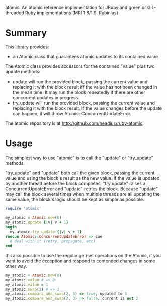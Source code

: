 atomic: An atomic reference implementation for JRuby and green or GIL-threaded
Ruby implementations (MRI 1.8/1.9, Rubinius)

Summary
=======

This library provides:

* an Atomic class that guarantees atomic updates to its contained value

The Atomic class provides accessors for the contained "value" plus two update
methods:

* update will run the provided block, passing the current value and replacing
  it with the block result iff the value has not been changed in the mean time.
  It may run the block repeatedly if there are other concurrent updates in
  progress.
* try_update will run the provided block, passing the current value and
  replacing it with the block result. If the value changes before the update
  can happen, it will throw Atomic::ConcurrentUpdateError.

The atomic repository is at http://github.com/headius/ruby-atomic.

Usage
=====

The simplest way to use "atomic" is to call the "update" or "try_update"
methods.

"try_update" and "update" both call the given block, passing the current
value and using the block's result as the new value. If the value is updated
by another thread before the block completes, "try update" raises a
ConcurrentUpdateError and "update" retries the block. Because "update" may call
the block several times when multiple threads are all updating the same value,
the block's logic should be kept as simple as possible.

````ruby
require 'atomic'

my_atomic = Atomic.new(0)
my_atomic.update {|v| v + 1}
begin
  my_atomic.try_update {|v| v + 1}
rescue Atomic::ConcurrentUpdateError => cue
  # deal with it (retry, propagate, etc)
end
````

It's also possible to use the regular get/set operations on the Atomic, if you
want to avoid the exception and respond to contended changes in some other way.

````ruby
my_atomic = Atomic.new(0)
my_atomic.value # => 0
my_atomic.value = 1
my_atomic.swap(2) # => 1
my_atomic.compare_and_swap(2, 3) => true, updated to 3
my_atomic.compare_and_swap(2, 3) => false, current is not 2
````